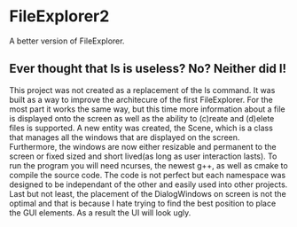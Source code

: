 # FileExplorer2
A better version of FileExplorer.

## Ever thought that **ls** is useless? No? Neither did I!

This project was not created as a replacement of the ls command. It was built as a way to improve the architecure of the first
FileExplorer. For the most part it works the same way, but this time more information about a file is displayed onto the screen
as well as the ability to (c)reate and (d)elete files is supported. A new entity was created, the Scene, which is a class that 
manages all the windows that are displayed on the screen. Furthermore, the windows are now either resizable and permanent to the
screen or fixed sized and short lived(as long as user interaction lasts). To run the program you will need ncurses, the newest
g++, as well as cmake to compile the source code. The code is not perfect but each namespace was designed to be independant of the 
other and easily used into other projects. Last but not least, the placement of the DialogWindows on screen is not the optimal
and that is because I hate trying to find the best position to place the GUI elements. As a result the UI will look ugly.
